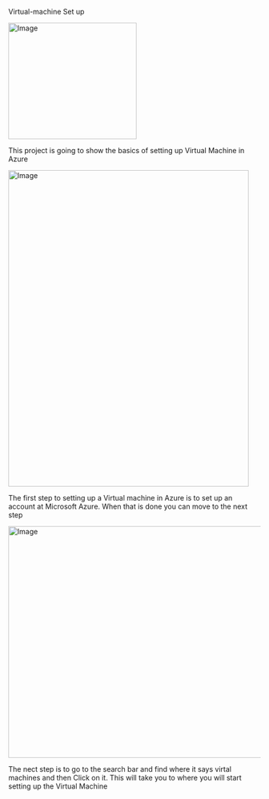 Virtual-machine Set up

<img width="256" height="232" alt="Image" src="https://github.com/user-attachments/assets/06c2b73e-c2e9-4513-a2f1-9008db77eef4" />

This project is going to show the basics of setting up Virtual Machine in Azure

<img width="480" height="631" alt="Image" src="https://github.com/user-attachments/assets/7a478bb2-55dc-44fb-9c73-4233154a9d0a" />

The first step to setting up a Virtual machine in Azure is to set up an account at Microsoft Azure. When that is done you can move to the next step

<img width="605" height="462" alt="Image" src="https://github.com/user-attachments/assets/2006c795-1a66-4c24-a189-65d03aa97099" />

The nect step is to go to the search bar and find where it says virtal machines and then Click on it. This will take you to where you will start setting up the Virtual Machine


